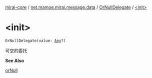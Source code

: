 [mirai-core](../../index.md) / [net.mamoe.mirai.message.data](../index.md) / [OrNullDelegate](index.md) / [&lt;init&gt;](./-init-.md)

# &lt;init&gt;

`OrNullDelegate(value: `[`Any`](https://kotlinlang.org/api/latest/jvm/stdlib/kotlin/-any/index.html)`?)`

可空的委托

**See Also**

[orNull](../or-null.md)

